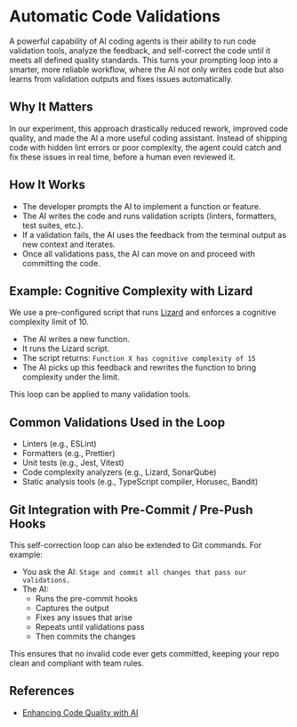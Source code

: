 # Automatic Code Validations

A powerful capability of AI coding agents is their ability to run code validation tools, analyze the feedback, and self-correct the code until it meets all defined quality standards. This turns your prompting loop into a smarter, more reliable workflow, where the AI not only writes code but also learns from validation outputs and fixes issues automatically.

## Why It Matters

In our experiment, this approach drastically reduced rework, improved code quality, and made the AI a more useful coding assistant. Instead of shipping code with hidden lint errors or poor complexity, the agent could catch and fix these issues in real time, before a human even reviewed it.

## How It Works

- The developer prompts the AI to implement a function or feature.
- The AI writes the code and runs validation scripts (linters, formatters, test suites, etc.).
- If a validation fails, the AI uses the feedback from the terminal output as new context and iterates.
- Once all validations pass, the AI can move on and proceed with committing the code.

## Example: Cognitive Complexity with Lizard

We use a pre-configured script that runs [Lizard](https://github.com/terryyin/lizard) and enforces a cognitive complexity limit of 10.

- The AI writes a new function.
- It runs the Lizard script.
- The script returns: `Function X has cognitive complexity of 15`
- The AI picks up this feedback and rewrites the function to bring complexity under the limit.

This loop can be applied to many validation tools.

## Common Validations Used in the Loop

- Linters (e.g., ESLint)
- Formatters (e.g., Prettier)
- Unit tests (e.g., Jest, Vitest)
- Code complexity analyzers (e.g., Lizard, SonarQube)
- Static analysis tools (e.g., TypeScript compiler, Horusec, Bandit)

## Git Integration with Pre-Commit / Pre-Push Hooks

This self-correction loop can also be extended to Git commands. For example:

- You ask the AI: `Stage and commit all changes that pass our validations.`
- The AI:
  - Runs the pre-commit hooks
  - Captures the output
  - Fixes any issues that arise
  - Repeats until validations pass
  - Then commits the changes

This ensures that no invalid code ever gets committed, keeping your repo clean and compliant with team rules.

## References

- [Enhancing Code Quality with AI](https://www.loom.com/share/32bd23d355d9438587d55d7a87b58ed1)